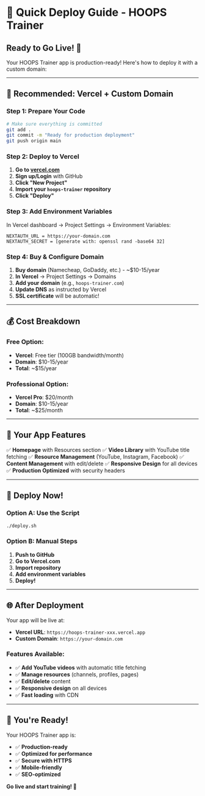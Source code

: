 # 🚀 Quick Deploy Guide - HOOPS Trainer

## Ready to Go Live! 🎉

Your HOOPS Trainer app is production-ready! Here's how to deploy it with a custom domain:

---

## 🎯 **Recommended: Vercel + Custom Domain**

### **Step 1: Prepare Your Code**
```bash
# Make sure everything is committed
git add .
git commit -m "Ready for production deployment"
git push origin main
```

### **Step 2: Deploy to Vercel**
1. **Go to [vercel.com](https://vercel.com)**
2. **Sign up/Login** with GitHub
3. **Click "New Project"**
4. **Import your `hoops-trainer` repository**
5. **Click "Deploy"**

### **Step 3: Add Environment Variables**
In Vercel dashboard → Project Settings → Environment Variables:
```
NEXTAUTH_URL = https://your-domain.com
NEXTAUTH_SECRET = [generate with: openssl rand -base64 32]
```

### **Step 4: Buy & Configure Domain**
1. **Buy domain** (Namecheap, GoDaddy, etc.) - ~$10-15/year
2. **In Vercel** → Project Settings → Domains
3. **Add your domain** (e.g., `hoops-trainer.com`)
4. **Update DNS** as instructed by Vercel
5. **SSL certificate** will be automatic!

---

## 💰 **Cost Breakdown**

### **Free Option:**
- **Vercel**: Free tier (100GB bandwidth/month)
- **Domain**: $10-15/year
- **Total**: ~$15/year

### **Professional Option:**
- **Vercel Pro**: $20/month
- **Domain**: $10-15/year  
- **Total**: ~$25/month

---

## 🎨 **Your App Features**

✅ **Homepage** with Resources section
✅ **Video Library** with YouTube title fetching
✅ **Resource Management** (YouTube, Instagram, Facebook)
✅ **Content Management** with edit/delete
✅ **Responsive Design** for all devices
✅ **Production Optimized** with security headers

---

## 🚀 **Deploy Now!**

### **Option A: Use the Script**
```bash
./deploy.sh
```

### **Option B: Manual Steps**
1. **Push to GitHub**
2. **Go to Vercel.com**
3. **Import repository**
4. **Add environment variables**
5. **Deploy!**

---

## 🌐 **After Deployment**

Your app will be live at:
- **Vercel URL**: `https://hoops-trainer-xxx.vercel.app`
- **Custom Domain**: `https://your-domain.com`

### **Features Available:**
- ✅ **Add YouTube videos** with automatic title fetching
- ✅ **Manage resources** (channels, profiles, pages)
- ✅ **Edit/delete** content
- ✅ **Responsive design** on all devices
- ✅ **Fast loading** with CDN

---

## 🎉 **You're Ready!**

Your HOOPS Trainer app is:
- ✅ **Production-ready**
- ✅ **Optimized for performance**
- ✅ **Secure with HTTPS**
- ✅ **Mobile-friendly**
- ✅ **SEO-optimized**

**Go live and start training! 🏀**
